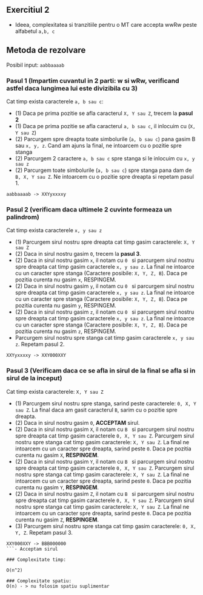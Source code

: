 ## Exercitiul 2

- Ideea, complexitatea si tranzitiile pentru o MT care accepta wwRw peste alfabetul ```a,b, c```

## Metoda de rezolvare

Posibil input: ```aabbaaaab```

### Pasul 1 (Impartim cuvantul in 2 parti: w si wRw, verificand astfel daca lungimea lui este divizibila cu 3)
Cat timp exista caracterele ```a, b sau c```:

 - (1) Daca pe prima pozitie se afla caracterul ```X, Y sau Z```, trecem la **pasul 2**
 - (1) Daca pe prima pozitie se afla caracterul ```a, b sau c```,  il inlocuim cu (```X, Y sau Z```)
 - (2) Parcurgem spre dreapta toate simbolurile (```a, b sau c```) pana gasim B sau ```x, y, z```. Cand am ajuns la final, ne intoarcem cu o pozitie spre stanga
 - (2) Parcurgem 2 caractere ```a, b sau c``` spre stanga si le inlocuim cu ```x, y sau z```
 - (2) Parcurgem toate simbolurile (```a, b sau c```) spre stanga pana dam de ```B, X, Y sau Z```. Ne intoarcem cu o pozitie spre dreapta si repetam pasul 1.

```
aabbaaaab -> XXYyxxxxy
```

### Pasul 2 (verificam daca ultimele 2 cuvinte formeaza un palindrom)
Cat timp exista caracterele ```x, y sau z```
 - (1) Parcurgem sirul nostru spre dreapta cat timp gasim caracterele: ```X, Y sau Z```
 - (2) Daca in sirul nostru gasim ```0```, trecem la **pasul 3**.
 - (2) Daca in sirul nostru gasim ```x```, il notam cu ```0 ```  si parcurgem sirul nostru spre dreapta cat timp gasim caracterele ```x, y sau z```. La final ne intoarce cu un caracter spre stanga (Caractere posibile: ```X, Y, Z, B```). Daca pe pozitia curenta nu gasim ```x```, RESPINGEM.
 - (2) Daca in sirul nostru gasim ```y```, il notam cu ```0 ```  si parcurgem sirul nostru spre dreapta cat timp gasim caracterele ```x, y sau z```. La final ne intoarce cu un caracter spre stanga (Caractere posibile: ```X, Y, Z, B```). Daca pe pozitia curenta nu gasim ```y```, RESPINGEM.
 - (2) Daca in sirul nostru gasim ```z```, il notam cu ```0 ```  si parcurgem sirul nostru spre dreapta cat timp gasim caracterele ```x, y sau z```. La final ne intoarce cu un caracter spre stanga (Caractere posibile: ```X, Y, Z, B```). Daca pe pozitia curenta nu gasim ```z```, RESPINGEM.
 - Parcurgem sirul nostru spre stanga cat timp gasim caracterele ```x, y sau z```. Repetam pasul 2.

```
XXYyxxxxy -> XXY000XXY
```

### Pasul 3 (Verificam daca ce se afla in sirul de la final se afla si in sirul de la inceput)
Cat timp exista caracterele: ```X, Y sau Z```
 - (1) Parcurgem sirul nostru spre stanga, sarind peste caracterele: ```0, X, Y sau Z```. La final daca am gasit caracterul ```B```, sarim cu o pozitie spre dreapta.
 - (2) Daca in sirul nostru gasim ```0```, **ACCEPTAM** sirul.
 - (2) Daca in sirul nostru gasim ```X```, il notam cu ```B ```  si parcurgem sirul nostru spre dreapta cat timp gasim caracterele ```0, X, Y sau Z```. Parcurgem sirul nostru spre stanga cat timp gasim caracterele: ```X, Y sau Z```. La final ne intoarcem cu un caracter spre dreapta, sarind peste ```0```. Daca pe pozitia curenta nu gasim ```X```, **RESPINGEM**.
 - (2) Daca in sirul nostru gasim ```Y```, il notam cu ```B ```  si parcurgem sirul nostru spre dreapta cat timp gasim caracterele ```0, X, Y sau Z```. Parcurgem sirul nostru spre stanga cat timp gasim caracterele: ```X, Y sau Z```. La final ne intoarcem cu un caracter spre dreapta, sarind peste ```0```. Daca pe pozitia curenta nu gasim ```Y```, **RESPINGEM**.
 - (2) Daca in sirul nostru gasim ```Z```, il notam cu ```B ```  si parcurgem sirul nostru spre dreapta cat timp gasim caracterele ```0, X, Y sau Z```. Parcurgem sirul nostru spre stanga cat timp gasim caracterele: ```X, Y sau Z```. La final ne intoarcem cu un caracter spre dreapta, sarind peste ```0```. Daca pe pozitia curenta nu gasim ```Z```, **RESPINGEM**.
 - (3) Parcurgem sirul nostru spre stanga cat timp gasim caracterele: ```0, X, Y, Z```. Repetam pasul 3.

```
XXY000XXY -> BBB000000
```- Acceptam sirul

### Complexitate timp:

O(n^2)

### Complexitate spatiu:
O(n) - > nu folosim spatiu suplimentar



